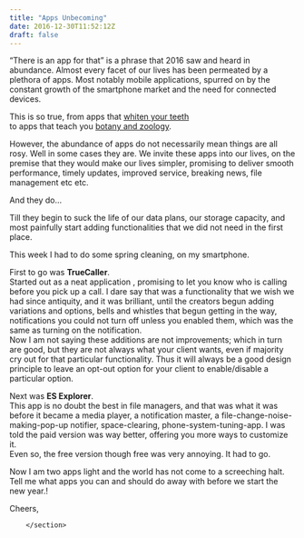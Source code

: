 ```yaml
---
title: "Apps Unbecoming"
date: 2016-12-30T11:52:12Z
draft: false
---
```


<section class="post-content">
            <p>“There is an app for that” is a phrase that 2016 saw and heard in abundance. Almost every facet of our lives has been permeated by a plethora of apps. Most notably mobile applications, spurred on by the constant growth of the smartphone market and the need for connected devices.</p>
<p>This is so true, from apps that <a href="http://appcrawlr.com/ios/perfect365-makeup-photo-editor">whiten your teeth<br>
</a> to apps that teach you <a href="https://play.google.com/store/apps/details?id=com.quizmine.combobotnyandzoology&amp;hl=en">botany and zoology</a>.</p>
<p>However, the abundance of apps do not necessarily mean things are all rosy. Well in some cases they are. We invite these apps into our lives, on the premise that they would make our lives simpler, promising to deliver smooth performance, timely updates, improved service, breaking news,  file management etc etc.</p>
<p>And they do…</p>
<p>Till  they begin to suck the life of our data plans, our storage capacity, and most painfully start adding functionalities  that we did not need in the first place.</p>
<p>This week I  had to do some spring cleaning, on my smartphone.</p>
<p>First to go was <strong>TrueCaller</strong>.<br>
Started out as a neat application , promising to let you know who is calling before you pick up a call. I dare say that was a functionality that we wish we had since antiquity, and it was brilliant, until the creators begun adding variations and options, bells and whistles that begun getting in the way, notifications you could not turn off  unless you enabled them, which was the same as turning on the notification.<br>
Now I am not saying these additions are not improvements; which in turn  are good, but they are not always what your client wants, even if majority cry out for that particular functionality. Thus it will always be a good design principle to leave an opt-out option for your client to enable/disable a particular option.</p>
<p>Next was <strong>ES Explorer</strong>.<br>
This app is no doubt the best in file managers, and that was what it was before it became a media player,  a notification master, a file-change-noise-making-pop-up notifier, space-clearing, phone-system-tuning-app. I was told the paid version was way better, offering you more ways to customize it.<br>
Even so, the free version though free was very annoying. It had to go.</p>
<p>Now I am two apps light and the world has not come to a screeching halt.<br>
Tell me what apps you can and should do away with before we start the new year.!</p>
<p>Cheers,<br>

        </section>